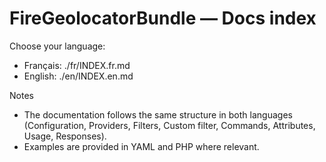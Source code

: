 # FireGeolocatorBundle — Docs index

Choose your language:

- Français: ./fr/INDEX.fr.md
- English: ./en/INDEX.en.md

Notes
- The documentation follows the same structure in both languages (Configuration, Providers, Filters, Custom filter, Commands, Attributes, Usage, Responses).
- Examples are provided in YAML and PHP where relevant.
